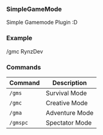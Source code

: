 ### SimpleGameMode

Simple Gamemode Plugin :D

### Example

/gmc RynzDev

### Commands
|**Command**|**Description**|
|-----------|---------------|
|`/gms`|Survival Mode|
|`/gmc`|Creative Mode|
|`/gma`|Adventure Mode|
|`/gmspc`|Spectator Mode|
